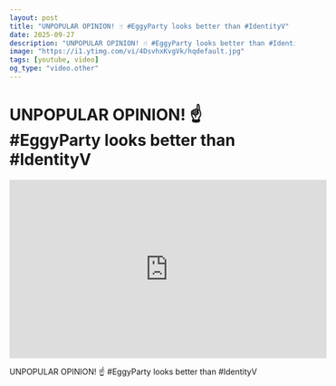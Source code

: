 ```yaml
---
layout: post
title: "UNPOPULAR OPINION! ☝️ #EggyParty looks better than #IdentityV"
date: 2025-09-27
description: "UNPOPULAR OPINION! ☝️ #EggyParty looks better than #IdentityV"
image: "https://i1.ytimg.com/vi/4DsvhxKvgVk/hqdefault.jpg"
tags: [youtube, video]
og_type: "video.other"
---
```


<script type="application/ld+json">
{
  "@context": "http://schema.org",
  "@type": "VideoObject",
  "name": "UNPOPULAR OPINION! \u261d\ufe0f #EggyParty looks better than #IdentityV",
  "description": "UNPOPULAR OPINION! \u261d\ufe0f #EggyParty looks better than #IdentityV",
  "thumbnailUrl": "https://i1.ytimg.com/vi/4DsvhxKvgVk/hqdefault.jpg",
  "uploadDate": "2025-09-27T12:00:07",
  "embedUrl": "https://www.youtube.com/embed/4DsvhxKvgVk",
  "publisher": {
    "@type": "Person",
    "name": "Celo Zaga"
  },
  "mainEntityOfPage": {
    "@type": "WebPage",
    "@id": "https://celozaga.github.io/2025/09/27/unpopular-opinion!-\u261d\ufe0f-#eggyparty-looks-better-than-#identityv-4DsvhxKvgVk.html"
  },
  "duration": "PT0M0S"
}
</script>

<script type="application/ld+json">
{
  "@context": "http://schema.org",
  "@type": "BlogPosting",
  "headline": "UNPOPULAR OPINION! \u261d\ufe0f #EggyParty looks better than #IdentityV",
  "image": "https://i1.ytimg.com/vi/4DsvhxKvgVk/hqdefault.jpg",
  "publisher": {
    "@type": "Person",
    "name": "Celo Zaga"
  },
  "url": "https://celozaga.github.io/2025/09/27/unpopular-opinion!-\u261d\ufe0f-#eggyparty-looks-better-than-#identityv-4DsvhxKvgVk.html",
  "datePublished": "2025-09-27T12:00:07",
  "dateCreated": "2025-09-27T12:00:07",
  "dateModified": "2025-09-27T12:00:07",
  "description": "UNPOPULAR OPINION! \u261d\ufe0f #EggyParty looks better than #IdentityV",
  "author": {
    "@type": "Person",
    "name": "Celo Zaga"
  },
  "mainEntityOfPage": {
    "@type": "WebPage",
    "@id": "https://celozaga.github.io/2025/09/27/unpopular-opinion!-\u261d\ufe0f-#eggyparty-looks-better-than-#identityv-4DsvhxKvgVk.html"
  }
}
</script>

<h1 class="youtube-post-title">UNPOPULAR OPINION! ☝️ #EggyParty looks better than #IdentityV</h1>

<iframe width="560" height="315" src="https://www.youtube.com/embed/4DsvhxKvgVk" class="youtube-post-embed" frameborder="0" allowfullscreen></iframe>

<p class="youtube-post-description">UNPOPULAR OPINION! ☝️ #EggyParty looks better than #IdentityV</p>
